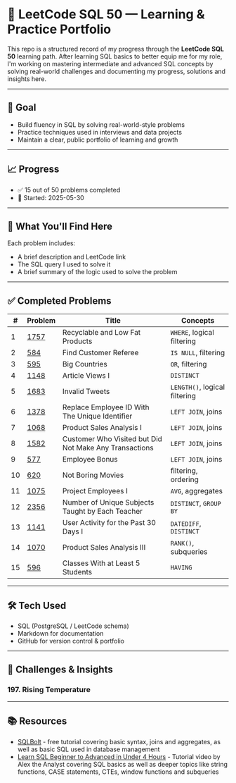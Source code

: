 # 🧠 LeetCode SQL 50 — Learning & Practice Portfolio

This repo is a structured record of my progress through the **LeetCode SQL 50** learning path. After learning SQL basics to better equip me for my role, I'm working on mastering intermediate and advanced SQL concepts by solving real-world challenges and documenting my progress, solutions and insights here.

---

## 🚀 Goal

- Build fluency in SQL by solving real-world-style problems
- Practice techniques used in interviews and data projects
- Maintain a clear, public portfolio of learning and growth

---

## 📈 Progress
- ✅ 15 out of 50 problems completed  
- 📅 Started: 2025-05-30

---

## 📘 What You'll Find Here

Each problem includes:
- A brief description and LeetCode link  
- The SQL query I used to solve it
- A brief summary of the logic used to solve the problem

---

## ✅ Completed Problems

| # | Problem | Title | Concepts |
|---|---|-------|----------|
| 1 | [1757](https://leetcode.com/problems/recyclable-and-low-fat-products/) | Recyclable and Low Fat Products | `WHERE`, logical filtering |
| 2 | [584](https://leetcode.com/problems/find-customer-referee/) | Find Customer Referee | `IS NULL`, filtering |
| 3 | [595](https://leetcode.com/problems/big-countries/description/?envType=study-plan-v2&envId=top-sql-50) | Big Countries | `OR`, filtering |
| 4 | [1148](https://leetcode.com/problems/article-views-i/?envType=study-plan-v2&envId=top-sql-50) | Article Views I | `DISTINCT` |
| 5 | [1683](https://leetcode.com/problems/invalid-tweets/?envType=study-plan-v2&envId=top-sql-50) | Invalid Tweets | `LENGTH()`, logical filtering |
| 6 | [1378](https://leetcode.com/problems/replace-employee-id-with-the-unique-identifier/?envType=study-plan-v2&envId=top-sql-50) | Replace Employee ID With The Unique Identifier | `LEFT JOIN`, joins |
| 7 | [1068](https://leetcode.com/problems/product-sales-analysis-i/?envType=study-plan-v2&envId=top-sql-50) | Product Sales Analysis I | `LEFT JOIN`, joins |
| 8 | [1582](https://leetcode.com/problems/customer-who-visited-but-did-not-make-any-transactions/?envType=study-plan-v2&envId=top-sql-50) | Customer Who Visited but Did Not Make Any Transactions | `LEFT JOIN`, joins |
| 9 | [577](https://leetcode.com/problems/employee-bonus/description/?envType=study-plan-v2&envId=top-sql-50) | Employee Bonus | `LEFT JOIN`, joins |
| 10 | [620](https://leetcode.com/problems/not-boring-movies/description/?envType=study-plan-v2&envId=top-sql-50) | Not Boring Movies | filtering, ordering |
| 11| [1075](https://leetcode.com/problems/project-employees-i/description/?envType=study-plan-v2&envId=top-sql-50) | Project Employees I | `AVG`, aggregates |
| 12 | [2356](https://leetcode.com/problems/number-of-unique-subjects-taught-by-each-teacher/?envType=study-plan-v2&envId=top-sql-50) | Number of Unique Subjects Taught by Each Teacher | `DISTINCT`, `GROUP BY` | 
| 13 | [1141](https://leetcode.com/problems/user-activity-for-the-past-30-days-i/description/?envType=study-plan-v2&envId=top-sql-50) | User Activity for the Past 30 Days I | `DATEDIFF`, `DISTINCT` |
| 14 | [1070](https://leetcode.com/problems/product-sales-analysis-iii/submissions/1663014064/?envType=study-plan-v2&envId=top-sql-50) | Product Sales Analysis III | `RANK()`, subqueries |
| 15 | [596](leetcode.com/problems/classes-with-at-least-5-students/description/?envType=study-plan-v2&envId=top-sql-50) | Classes With at Least 5 Students | `HAVING` |
---

## 🛠️ Tech Used

- SQL (PostgreSQL / LeetCode schema)  
- Markdown for documentation  
- GitHub for version control & portfolio

---

## 🧠 Challenges & Insights

### 197. Rising Temperature

---

## 📚 Resources

- [SQLBolt](https://sqlbolt.com/) - free tutorial covering basic syntax, joins and aggregates, as well as basic SQL used in database management
- [Learn SQL Beginner to Advanced in Under 4 Hours](https://www.youtube.com/watch?v=OT1RErkfLNQ) - Tutorial video by Alex the Analyst covering SQL basics as well as deeper topics like string functions, CASE statements, CTEs, window functions and subqueries
